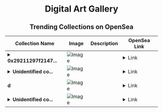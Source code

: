 <div align="center">

# Digital Art Gallery

## Trending Collections on OpenSea

| Collection Name                       | Image                                                                                     | Description                       | OpenSea Link                                                                                          |
|---------------------------------------|-------------------------------------------------------------------------------------------|-----------------------------------|--------------------------------------------------------------------------------------------------------|
| **<details><summary>0x29211297f2147...</summary>0x29211297f21478f8925ad2fe2711023214f78ec0</details>** | ![Image](https://i.seadn.io/s/raw/files/0120dbe70465f91ae019e541cba50a56.jpg?w=500&auto=format?w=200&auto=format) |  | <details><summary>Link</summary>[0x29211297f21478f8925ad2fe2711023214f78ec0](https://opensea.io/collection/0x29211297f21478f8925ad2fe2711023214f78ec0)</details> |
| **<details><summary>Unidentified co...</summary>Unidentified contract 899463a2-0c01-4448-8f67-dbe2f60c5ced</details>** | ![Image](https://i.seadn.io/s/raw/files/a837708742ad8afcb35eb60ba787976d.jpg?w=500&auto=format?w=200&auto=format) |  | <details><summary>Link</summary>[Unidentified contract 899463a2-0c01-4448-8f67-dbe2f60c5ced](https://opensea.io/collection/unidentified-contract-899463a2-0c01-4448-8f67-dbe2)</details> |
| **d** | ![Image](https://i.seadn.io/s/raw/files/ec0b573a89747f1823384435a70bd5c9.jpg?w=500&auto=format?w=200&auto=format) |  | <details><summary>Link</summary>[d](https://opensea.io/collection/d-3141)</details> |
| **<details><summary>Unidentified co...</summary>Unidentified contract 7953190e-15e9-4192-a651-0b90f55b544b</details>** | ![Image](https://i.seadn.io/s/raw/files/e9acf51ddce687ccf33c485e916aec1b.jpg?w=500&auto=format?w=200&auto=format) |  | <details><summary>Link</summary>[Unidentified contract 7953190e-15e9-4192-a651-0b90f55b544b](https://opensea.io/collection/unidentified-contract-7953190e-15e9-4192-a651-0b90)</details> |

</div>
